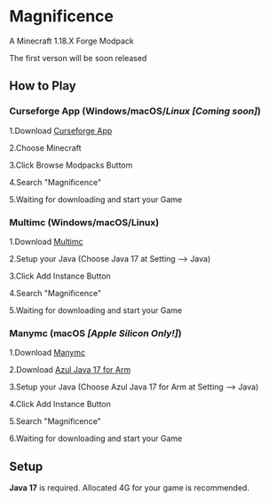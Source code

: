 # Magnificence
A Minecraft 1.18.X Forge Modpack 

The first verson will be soon released

## How to Play

### Curseforge App (Windows/macOS/*Linux [Coming soon]*)

1.Download [Curseforge App](https://download.curseforge.com)

2.Choose Minecraft

3.Click Browse Modpacks Buttom

4.Search "Magnificence"

5.Waiting for downloading and start your Game



### Multimc (Windows/macOS/Linux)

1.Download [Multimc](https://multimc.org)

2.Setup your Java (Choose Java 17 at Setting --> Java)

3.Click Add Instance Button

4.Search "Magnificence"

5.Waiting for downloading and start your Game



### Manymc (macOS *[Apple Silicon Only!]*)

1.Download [Manymc](https://github.com/MinecraftMachina/ManyMC/releases)

2.Download [Azul Java 17 for Arm ](https://www.azul.com/downloads/?version=java-17-lts&os=macos&architecture=arm-64-bit&package=jdk)

3.Setup your Java (Choose Azul Java 17 for Arm at Setting --> Java)

4.Click Add Instance Button

5.Search "Magnificence"

6.Waiting for downloading and start your Game

## Setup

 **Java 17** is required. Allocated 4G for your game is recommended.
 
